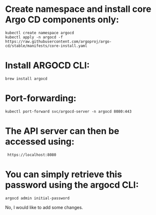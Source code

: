 # Create namespace and install core Argo CD components only:
```
kubectl create namespace argocd
kubectl apply -n argocd -f https://raw.githubusercontent.com/argoproj/argo-cd/stable/manifests/core-install.yaml
```
# Install ARGOCD CLI:
```
brew install argocd
```
# Port-forwarding:
```
kubectl port-forward svc/argocd-server -n argocd 8080:443
```
# The API server can then be accessed using:
```
 https://localhost:8080
```
# You can simply retrieve this password using the argocd CLI:
```
argocd admin initial-password
```

No, I would like to add some changes.